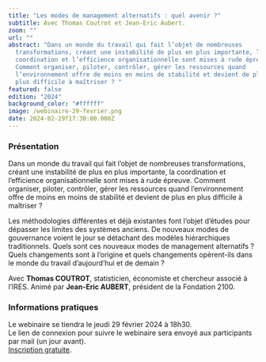 ```yaml
---
title: "Les modes de management alternatifs : quel avenir ?"
subtitle: Avec Thomas Coutrot et Jean-Eric Aubert.
zoom: ""
url: ""
abstract: "Dans un monde du travail qui fait l’objet de nombreuses
  transformations, créant une instabilité de plus en plus importante, la
  coordination et l’efficience organisationnelle sont mises à rude épreuve.
  Comment organiser, piloter, contrôler, gérer les ressources quand
  l’environnement offre de moins en moins de stabilité et devient de plus en
  plus difficile à maîtriser ? "
featured: false
edition: "2024"
background_color: "#ffffff"
image: /webinaire-29-fevrier.png
date: 2024-02-29T17:30:00.000Z
---
```

### Présentation

Dans un monde du travail qui fait l’objet de nombreuses transformations, créant une instabilité de plus en plus importante, la coordination et l’efficience organisationnelle sont mises à rude épreuve. Comment organiser, piloter, contrôler, gérer les ressources quand l’environnement offre de moins en moins de stabilité et devient de plus en plus difficile à maîtriser ? 

Les méthodologies différentes et déjà existantes font l’objet d’études pour dépasser les limites des systèmes anciens. De nouveaux modes de gouvernance voient le jour se détachant des modèles hiérarchiques traditionnels. Quels sont ces nouveaux modes de management alternatifs ? Quels changements sont à l’origine et quels changements opèrent-ils dans le monde du travail d’aujourd’hui et de demain ? 

Avec **Thomas COUTROT**, statisticien, économiste et chercheur associé à l’IRES. Animé par **Jean-Eric AUBERT**, président de la Fondation 2100. 

### Informations pratiques

Le webinaire se tiendra le jeudi 29 février 2024 à 18h30.\
Le lien de connexion pour suivre le webinaire sera envoyé aux participants par mail (un jour avant).\
[Inscription gratuite](https://positivefuture2024.wixsite.com/inscriptions/event-details/les-modes-de-management-alternatifs-quel-avenir/form).
